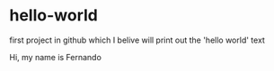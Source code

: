# hello-world
first project in github which I belive will print out the 'hello world' text

Hi, my name is Fernando 
